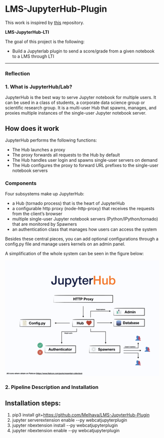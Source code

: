 # **LMS-JupyterHub-Plugin** 

This work is inspired by [this](https://github.com/CSSPLICE/webcatjupyterplugin) repository.


**LMS-JupyterHub-LTI**

The goal of this project is the following:
* Build a Jupyterlab plugin to send a score/grade from a given notebook to a LMS through LTI


---

### Reflection

### 1. What is JupyterHub/Lab?

JupyterHub is the best way to serve Jupyter notebook for multiple users. 
It can be used in a class of students, a corporate data science group or scientific research group. 
It is a multi-user Hub that spawns, manages, and proxies multiple instances of the single-user Jupyter notebook server.

## How does it work

JupyterHub performs the following functions:
    
*  The Hub launches a proxy
*   The proxy forwards all requests to the Hub by default
*   The Hub handles user login and spawns single-user servers on demand
*   The Hub configures the proxy to forward URL prefixes to the single-user notebook servers

### Components

Four subsystems make up JupyterHub:

*  a Hub (tornado process) that is the heart of JupyterHub
*  a configurable http proxy (node-http-proxy) that receives the requests from the client’s browser
*  multiple single-user Jupyter notebook servers (Python/IPython/tornado) that are monitored by Spawners
*  an authentication class that manages how users can access the system

Besides these central pieces, you can add optional configurations through a config.py file and manage users kernels on an admin panel. 

A simplification of the whole system can be seen in the figure below:

![Jupyterhub System](images/jhub.jpeg)


### 2. Pipeline Description and Installation

## Installation steps:

1. pip3 install git+https://github.com/Melhaya/LMS-JupyterHub-Plugin
2. jupyter serverextension enable --py webcatjupyterplugin
3. jupyter nbextension install --py webcatjupyterplugin
4. jupyter nbextension enable --py webcatjupyterplugin
